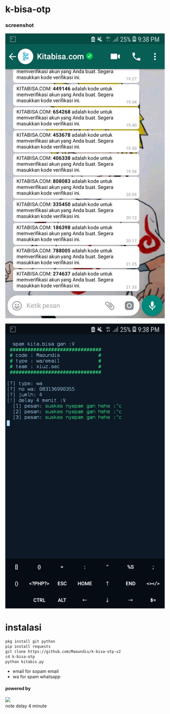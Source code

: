 # k-bisa-otp
### screenshot
![gambar](https://github.com/XiuzCode/k-bisa-otp-v2/blob/master/foto/Screenshot_20191110-213802.jpg)

![gambar2](https://github.com/XiuzCode/k-bisa-otp-v2/blob/master/foto/Screenshot_20191110-213809.jpg)

# instalasi
```
pkg install git python
pip install requests
git clone https://github.com/Maoundis/k-bisa-otp-v2
cd k-bisa-otp
python kitabis.py

```

* email for sopam email
* wa for spam whatsapp

#### powered by
<img src="https://img.icons8.com/nolan/96/python.png"/>
<br>note delay 4 minute</br>

